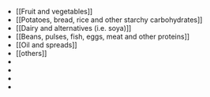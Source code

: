 - [[Fruit and vegetables]]
- [[Potatoes, bread, rice and other starchy carbohydrates]]
- [[Dairy and alternatives (i.e. soya)]]
- [[Beans, pulses, fish, eggs, meat and other proteins]]
- [[Oil and spreads]]
- [[others]]
-
-
-
-